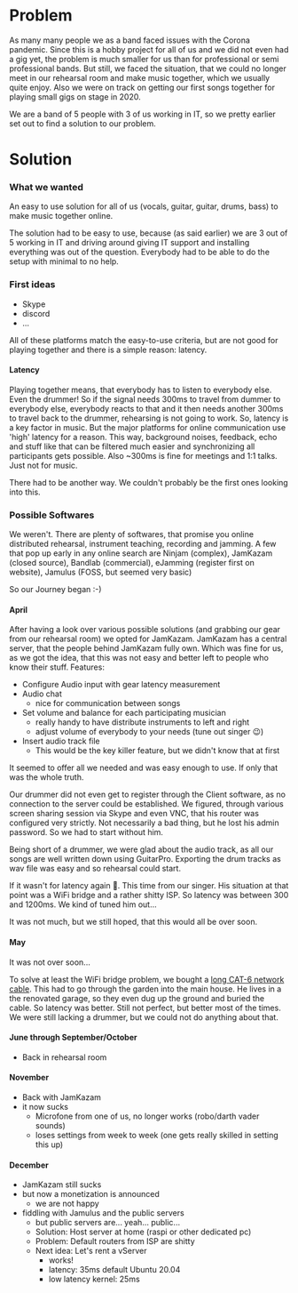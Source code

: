 # Problem
As many many people we as a band faced issues with the Corona pandemic. Since this is a hobby project for all of us and we did not even had a gig yet, the problem is much smaller for us than for professional or semi professional bands. But still, we faced the situation, that we could no longer meet in our rehearsal room and make music together, which we usually quite enjoy. Also we were on track on getting our first songs together for playing small gigs on stage in 2020.

We are a band of 5 people with 3 of us working in IT, so we pretty earlier set out to find a solution to our problem.

# Solution

### What we wanted
An easy to use solution for all of us (vocals, guitar, guitar, drums, bass) to make music together online.

The solution had to be easy to use, because (as said earlier) we are 3 out of 5 working in IT and driving around giving IT support and installing everything was out of the question. Everybody had to be able to do the setup with minimal to no help.
### First ideas
 - Skype
 - discord
 - ...

All of these platforms match the easy-to-use criteria, but are not good for playing together and there is a simple reason: latency.

#### Latency
Playing together means, that everybody has to listen to everybody else. Even the drummer! So if the signal needs 300ms to travel from dummer to everybody else, everybody reacts to that and it then needs another 300ms to travel back to the drummer, rehearsing is not going to work.
So, latency is a key factor in music.
But the major platforms for online communication use 'high' latency for a reason. This way, background noises, feedback, echo and stuff like that can be filtered much easier and synchronizing all participants gets possible. Also ~300ms is fine for meetings and 1:1 talks. Just not for music.

There had to be another way. We couldn't probably be the first ones looking into this.

### Possible Softwares
We weren't. There are plenty of softwares, that promise you online distributed rehearsal, instrument teaching, recording and jamming. A few that pop up early in any online search are Ninjam (complex), JamKazam (closed source), Bandlab (commercial), eJamming (register first on website), Jamulus (FOSS, but seemed very basic)

So our Journey began :-)
#### April
After having a look over various possible solutions (and grabbing our gear from our rehearsal room) we opted for JamKazam. JamKazam has a central server, that the people behind JamKazam fully own. Which was fine for us, as we got the idea, that this was not easy and better left to people who know their stuff.
Features:
- Configure Audio input with gear latency measurement
- Audio chat
  - nice for communication between songs
- Set volume and balance for each participating musician
  - really handy to have distribute instruments to left and right
  - adjust volume of everybody to your needs (tune out singer 😉)
- Insert audio track file
  - This would be the key killer feature, but we didn't know that at first

It seemed to offer all we needed and was easy enough to use. If only that was the whole truth.

Our drummer did not even get to register through the Client software, as no connection to the server could be established. We figured, through various screen sharing session via Skype and even VNC, that his router was configured very strictly. Not necessarily a bad thing, but he lost his admin password. So we had to start without him.

Being short of a drummer, we were glad about the audio track, as all our songs are well written down using GuitarPro. Exporting the drum tracks as wav file was easy and so rehearsal could start.

If it wasn't for latency again 🙈. This time from our singer. His situation at that point was a WiFi bridge and a rather shitty ISP. So latency was between 300 and 1200ms. We kind of tuned him out...

It was not much, but we still hoped, that this would all be over soon.
#### May
It was not over soon...

To solve at least the WiFi bridge problem, we bought a [long CAT-6 network cable](https://smile.amazon.de/dp/B00EOTHDWQ/). This had to go through the garden into the main house. He lives in a the renovated garage, so they even dug up the ground and buried the cable. So latency was better. Still not perfect, but better most of the times.
We were still lacking a drummer, but we could not do anything about that.

#### June through September/October
- Back in rehearsal room

#### November
- Back with JamKazam
- it now sucks
  - Microfone from one of us, no longer works (robo/darth vader sounds)
  - loses settings from week to week (one gets really skilled in setting this up)

#### December
- JamKazam still sucks
- but now a monetization is announced
  - we are not happy
- fiddling with Jamulus and the public servers
  - but public servers are... yeah... public...
  - Solution: Host server at home (raspi or other dedicated pc)
  - Problem: Default routers from ISP are shitty
  - Next idea: Let's rent a vServer
    - works!
    - latency: 35ms default Ubuntu 20.04
    - low latency kernel: 25ms
